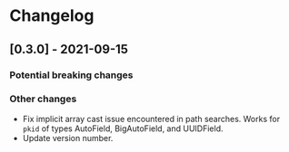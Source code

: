 # Changelog

## [0.3.0] - 2021-09-15

### Potential breaking changes


### Other changes

- Fix implicit array cast issue encountered in path searches. Works for `pkid` of types AutoField, BigAutoField, and UUIDField.
- Update version number.

